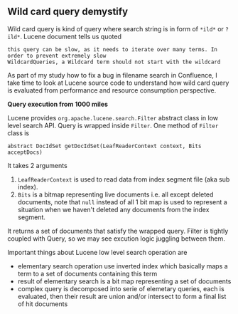 ## Wild card query demystify

Wild card query is kind of query where search string is in form of `*ild*` or `?ild*`. Lucene document tells us  quoted

    this query can be slow, as it needs to iterate over many terms. In order to prevent extremely slow
    WildcardQueries, a Wildcard term should not start with the wildcard

As part of my study how to fix a bug in filename search in Confluence, I take time to look at Lucene source code to understand how wild card query is evaluated from performance and resource consumption perspective.

**Query execution from 1000 miles**

Lucene provides `org.apache.lucene.search.Filter` abstract class in low level search API. Query is wrapped inside  `Filter`. One method of `Filter` class is

    abstract DocIdSet getDocIdSet(LeafReaderContext context, Bits acceptDocs)

It takes 2 arguments 

1. `LeafReaderContext` is used to read data from index segment file (aka sub index).
2. `Bits` is a bitmap representing live documents i.e. all except deleted documents, note that `null` instead of all 1 bit map is used to represent a situation when we haven't deleted any documents from the index segment. 

It returns a set of documents that satisfy the wrapped query. Filter is tightly coupled with Query, so we may see excution logic juggling between them. 

Important things about Lucene low level search operation are

* elementary search operation use inverted index which basically maps a term to a set of documents containing this term
* result of elementary search is a bit map representing a set of documents
* complex query is decomposed into serie of elemetary queries, each is evaluated, then their result are union and/or intersect to form a final list of hit documents

 


